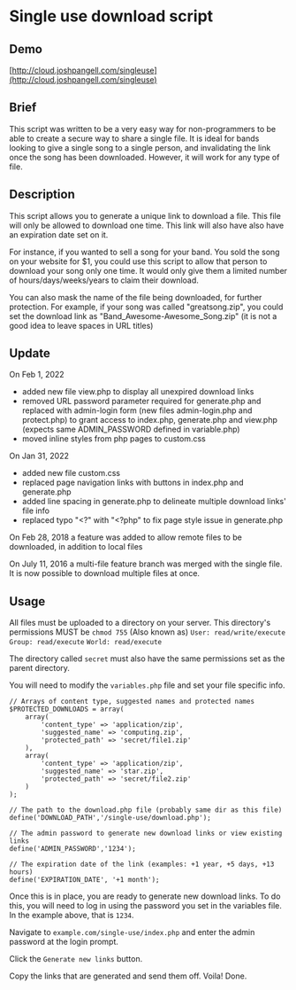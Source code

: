 # Single use download script

## Demo
[http://cloud.joshpangell.com/singleuse](http://cloud.joshpangell.com/singleuse)

## Brief

This script was written to be a very easy way for non-programmers to be able to create a secure way to share a single file. It is ideal for bands looking to give a single song to a single person, and invalidating the link once the song has been downloaded. However, it will work for any type of file.

## Description

This script allows you to generate a unique link to download a file. This file will only be allowed to download one time. This link will also have also have an expiration date set on it.

For instance, if you wanted to sell a song for your band. You sold the song on your website for $1, you could use this script to allow that person to download your song only one time. It would only give them a limited number of hours/days/weeks/years to claim their download.

You can also mask the name of the file being downloaded, for further protection. For example, if your song was called "greatsong.zip", you could set the download link as "Band_Awesome-Awesome_Song.zip" (it is not a good idea to leave spaces in URL titles)

## Update

On Feb 1, 2022
- added new file view.php to display all unexpired download links
- removed URL password parameter required for generate.php and replaced with admin-login form (new files admin-login.php and protect.php) to grant access to index.php, generate.php and view.php (expects same ADMIN_PASSWORD defined in variable.php)
- moved inline styles from php pages to custom.css

On Jan 31, 2022
- added new file custom.css
- replaced page navigation links with buttons in index.php and generate.php 
- added line spacing in generate.php to delineate multiple download links' file info
- replaced typo "<?" with "<?php" to fix page style issue in generate.php

On Feb 28, 2018 a feature was added to allow remote files to be downloaded, in addition to local files

On July 11, 2016 a multi-file feature branch was merged with the single file. It is now possible to download multiple files at once. 

## Usage

All files must be uploaded to a directory on your server. 
This directory's permissions MUST be `chmod 755` 
(Also known as) 
`User: read/write/execute`
`Group: read/execute`
`World: read/execute`

The directory called `secret` must also have the same permissions set as the parent directory. 

You will need to modify the `variables.php` file and set your file specific info.

	// Arrays of content type, suggested names and protected names
	$PROTECTED_DOWNLOADS = array(
		array(
			'content_type' => 'application/zip', 
			'suggested_name' => 'computing.zip', 
			'protected_path' => 'secret/file1.zip'
		),
		array(
			'content_type' => 'application/zip', 
			'suggested_name' => 'star.zip', 
			'protected_path' => 'secret/file2.zip'
		)
	);

	// The path to the download.php file (probably same dir as this file)
 	define('DOWNLOAD_PATH','/single-use/download.php');
	
	// The admin password to generate new download links or view existing links
	define('ADMIN_PASSWORD','1234');
	
	// The expiration date of the link (examples: +1 year, +5 days, +13 hours)
	define('EXPIRATION_DATE', '+1 month');

Once this is in place, you are ready to generate new download links. To do this, you will need to log in using the password you set in the variables file. In the example above, that is `1234`.

Navigate to `example.com/single-use/index.php` and enter the admin password at the login prompt.

Click the  `Generate new links` button.

Copy the links that are generated and send them off. Voila! Done.